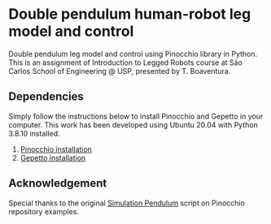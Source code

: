 # Double pendulum human-robot leg model and control
Double pendulum leg model and control using Pinocchio library in Python. This is an assignment of
Introduction to Legged Robots course at São Carlos School of Engineering @ USP, presented by T. Boaventura.

## Dependencies
Simply follow the instructions below to install Pinocchio and Gepetto in your computer. This work has been 
developed using Ubuntu 20.04 with Python 3.8.10 installed. 

1. [Pinocchio installation](https://stack-of-tasks.github.io/pinocchio/download.html)
2. [Gepetto installation](https://github.com/Gepetto/gepetto-viewer-corba)

## Acknowledgement
Special thanks to the original 
[Simulation Pendulum](https://github.com/stack-of-tasks/pinocchio/blob/master/examples/simulation-pendulum.py) 
script on Pinocchio repository examples.
